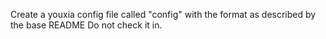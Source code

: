 Create a youxia config file called "config" with the format as described by the base README
Do not check it in.

